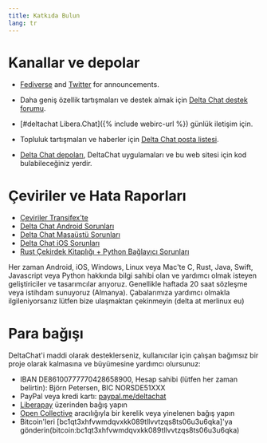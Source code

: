 ```yaml
---
title: Katkıda Bulun
lang: tr
---
```


# Kanallar ve depolar

- [Fediverse](https://chaos.social/web/@delta) and
  [Twitter](https://twitter.com/delta_chat) for announcements.

- Daha geniş özellik tartışmaları ve destek almak için
  [Delta Chat destek forumu](https://support.delta.chat).

- [#deltachat Libera.Chat]({% include webirc-url %}) günlük iletişim için.

- Topluluk tartışmaları ve haberler için 
  [Delta Chat posta
  listesi](https://lists.codespeak.net/postorius/lists/delta.codespeak.net/).

- [Delta Chat depoları](https://github.com/deltachat/), DeltaChat uygulamaları ve bu web sitesi için 
  kod bulabileceğiniz yerdir.

# Çeviriler ve Hata Raporları 

- [Çeviriler Transifex'te](https://www.transifex.com/delta-chat/public/)
- [Delta Chat Android Sorunları](https://github.com/deltachat/deltachat-android/issues)
- [Delta Chat Masaüstü Sorunları](https://github.com/deltachat/deltachat-desktop/issues)
- [Delta Chat iOS Sorunları](https://github.com/deltachat/deltachat-ios/issues)
- [Rust Çekirdek Kitaplığı + Python Bağlayıcı Sorunları](https://github.com/deltachat/deltachat-core-rust/issues)

Her zaman Android, iOS, Windows, Linux veya Mac'te C, Rust, Java, Swift, Javascript veya Python hakkında bilgi sahibi olan ve yardımcı olmak isteyen geliştiriciler ve tasarımcılar arıyoruz.
Genellikle haftada 20 saat sözleşme veya istihdam sunuyoruz (Almanya).
Çabalarımıza yardımcı olmakla ilgileniyorsanız lütfen bize ulaşmaktan çekinmeyin (delta at merlinux eu)


# Para bağışı

DeltaChat'i maddi olarak desteklerseniz, kullanıcılar için çalışan bağımsız bir proje olarak kalmasına ve büyümesine yardımcı olursunuz:

- IBAN DE86100777770428658900, Hesap sahibi (lütfen her zaman belirtin): Björn Petersen, BIC NORSDE51XXX
- PayPal veya kredi kartı: [paypal.me/deltachat](https://paypal.me/deltachat/20)
- [Liberapay](https://liberapay.com/delta.chat/) üzerinden bağış yapın
- [Open Collective](https://opencollective.com/delta-chat/donate) aracılığıyla bir kerelik veya yinelenen bağış yapın
- Bitcoin'leri [bc1qt3xhfvwmdqvxkk089tllvvtzqs8ts06u3u6qka]'ya gönderin(bitcoin:bc1qt3xhfvwmdqvxkk089tllvvtzqs8ts06u3u6qka)
